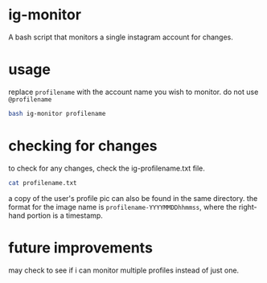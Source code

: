 # ig-monitor
A bash script that monitors a single instagram account for changes.

# usage
replace `profilename` with the account name you wish to monitor. do not use `@profilename`
```sh
bash ig-monitor profilename
```

# checking for changes
to check for any changes, check the ig-profilename.txt file.
```sh
cat profilename.txt
```
a copy of the user's profile pic can also be found in the same directory. the format for the image name is `profilename-YYYYMMDDhhmmss`, where the right-hand portion is a timestamp.

# future improvements
may check to see if i can monitor multiple profiles instead of just one.
